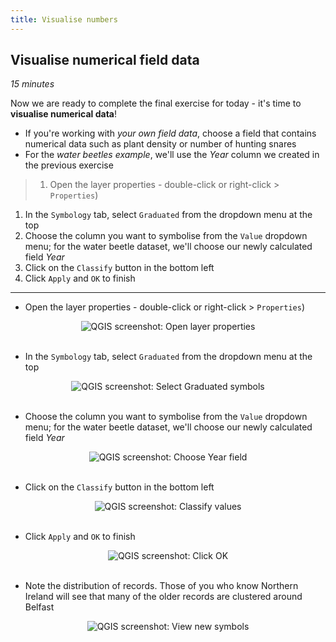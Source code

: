 ```yaml
---
title: Visualise numbers
---
```


## Visualise numerical field data
*15 minutes*

Now we are ready to complete the final exercise for today - it's time to **visualise numerical data**!

- If you're working with *your own field data*, choose a field that contains numerical data such as plant density or number of hunting snares
- For the *water beetles example*, we'll use the *Year* column we created in the previous exercise

> 1. Open the layer properties - double-click or right-click > `Properties`)
1. In the `Symbology` tab, select `Graduated` from the dropdown menu at the top
2. Choose the column you want to symbolise from the `Value` dropdown menu; for the water beetle dataset, we'll choose our newly calculated field *Year*
3. Click on the `Classify` button in the bottom left
4. Click `Apply` and `OK` to finish

---

- Open the layer properties - double-click or right-click > `Properties`)

<center><img src="{{site.baseurl}}/img/qgis-symbol-num-018.png" alt="QGIS screenshot: Open layer properties"></center>

<br>

- In the `Symbology` tab, select `Graduated` from the dropdown menu at the top

<center><img src="{{site.baseurl}}/img/qgis-symbol-num-024.png" alt="QGIS screenshot: Select Graduated symbols"></center>

<br>

- Choose the column you want to symbolise from the `Value` dropdown menu; for the water beetle dataset, we'll choose our newly calculated field *Year*


<center><img src="{{site.baseurl}}/img/qgis-symbol-num-039.png" alt="QGIS screenshot: Choose Year field"></center>

<br>

- Click on the `Classify` button in the bottom left

<center><img src="{{site.baseurl}}/img/qgis-symbol-num-043.png" alt="QGIS screenshot: Classify values"></center>

<br>

- Click `Apply` and `OK` to finish

<center><img src="{{site.baseurl}}/img/qgis-symbol-num-058.png" alt="QGIS screenshot: Click OK"></center>

<br>

- Note the distribution of records.  Those of you who know Northern Ireland will see that many of the older records are clustered around Belfast

<center><img src="{{site.baseurl}}/img/qgis-symbol-num-062.png" alt="QGIS screenshot: View new symbols"></center>
